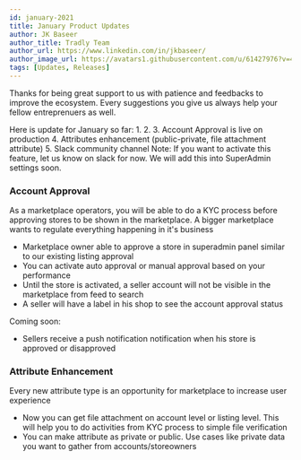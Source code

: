 ```yaml
---
id: january-2021
title: January Product Updates
author: JK Baseer
author_title: Tradly Team
author_url: https://www.linkedin.com/in/jkbaseer/
author_image_url: https://avatars1.githubusercontent.com/u/61427976?v=4 
tags: [Updates, Releases]
---
```


Thanks for being great support to us with patience and feedbacks to improve the ecosystem. Every suggestions you give us always help your fellow entreprenuers as well. 

Here is update for January so far:
1. 
2. 
3. Account Approval is live on production
4. Attributes enhancement (public-private, file attachment attribute)
5. Slack community channel
Note: If you want to activate this feature, let us know on slack for now. We will add this into SuperAdmin settings soon. 





### Account Approval
As a marketplace operators, you will be able to do a KYC process before approving stores to be shown in the marketplace. A bigger marketplace wants to regulate everything happening in it's business

- Marketplace owner able to approve a store in superadmin panel similar to our existing listing approval
- You can activate auto approval or manual approval based on your performance
- Until the store is activated, a seller account will not be visible in the marketplace from feed to search
- A seller will have a label in his shop to see the account approval status

Coming soon:
- Sellers receive a push notification notification when his store is approved or disapproved


### Attribute Enhancement
Every new attribute type is an opportunity for marketplace to increase user experience

- Now you can get file attachment on account level or listing level. This will help you to do activities from KYC process to simple file verification 
- You can make attribute as private or public. Use cases like private data you want to gather from accounts/storeowners 


